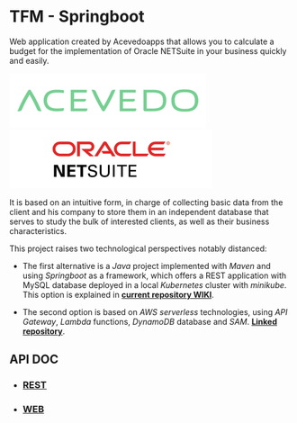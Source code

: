 # TFM - Springboot 

Web application created by Acevedoapps that allows you to calculate a budget for the implementation of Oracle NETSuite in your business quickly and easily.

![acevedo.png](images/logos/acevedo.png) ![oracleNetsuite.png](images/logos/oracleNetsuite.png)

It is based on an intuitive form, in charge of collecting basic data from the client and his company to store them in an independent database that serves to study the bulk of interested clients, as well as their business characteristics.

This project raises two technological perspectives notably distanced:

- The first alternative is a *Java* project implemented with *Maven* and using *Springboot* as a framework, which offers a REST application with MySQL database deployed in a local *Kubernetes* cluster with *minikube*. This option is explained in [**current repository WIKI**](https://github.com/Rubru94/tfm-springboot/wiki).

- The second option is based on *AWS serverless* technologies, using *API Gateway*, *Lambda* functions, *DynamoDB* database and *SAM*. [**Linked repository**](https://github.com/Gabriel-Acevedo/tfm-aws).

## API DOC

* ### [REST](https://github.com/Rubru94/tfm-springboot/wiki/API-REST)

* ### [WEB](https://github.com/Rubru94/tfm-springboot/wiki/API-WEB)